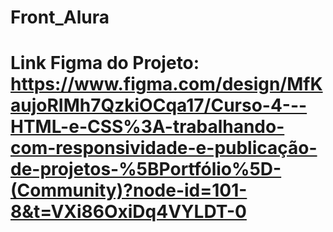 # Front_Alura
# Link Figma do Projeto: https://www.figma.com/design/MfKaujoRIMh7QzkiOCqa17/Curso-4---HTML-e-CSS%3A-trabalhando-com-responsividade-e-publicação-de-projetos-%5BPortfólio%5D-(Community)?node-id=101-8&t=VXi86OxiDq4VYLDT-0